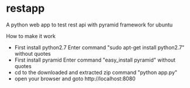 # restapp
A python web app to test rest api with pyramid framework for ubuntu 


How to  make it work
* First install python2.7
  Enter command "sudo apt-get install python2.7" without quotes
* First install pyramid
  Enter command "easy_install pyramid" without quotes
* cd to the downloaded and  extracted zip 
  command "python app.py"
* open your browser and goto http://localhost:8080

